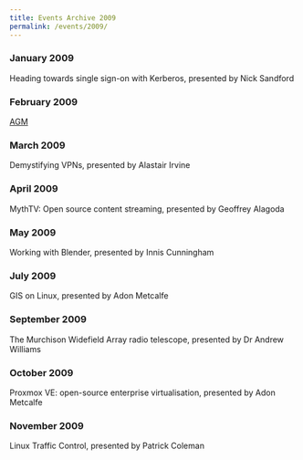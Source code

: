 ```yaml
---
title: Events Archive 2009
permalink: /events/2009/
---
```


### **January 2009**
Heading towards single sign-on with Kerberos, presented by Nick Sandford

### **February 2009**
[AGM](https://www.plug.org.au/events/AGM/2009)

### **March 2009**
Demystifying VPNs, presented by Alastair Irvine


### **April 2009**
MythTV: Open source content streaming, presented by Geoffrey Alagoda

### **May 2009**
Working with Blender, presented by Innis Cunningham

### **July 2009**
GIS on Linux, presented by Adon Metcalfe

### **September 2009**
The Murchison Widefield Array radio telescope, presented by Dr Andrew Williams

### **October 2009**
Proxmox VE: open-source enterprise virtualisation, presented by Adon Metcalfe

### **November 2009**
Linux Traffic Control, presented by Patrick Coleman
